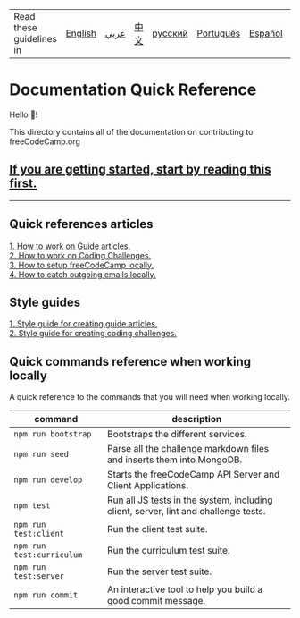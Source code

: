 <table>
    <tr>
        <!-- Do not translate this table -->
        <td> Read these guidelines in </td>
        <td><a href="/CONTRIBUTING.md"> English </a></td>
        <td><a href="/docs/arabic/README.md"> عربي </a></td>
        <td><a href="/docs/chinese/README.md"> 中文 </a></td>
        <td><a href="/docs/russian/README.md"> русский </a></td>
        <td><a href="/docs/portuguese/README.md"> Português </a></td>
        <td><a href="/docs/spanish/README.md"> Español </a></td>
        <td><a href="/docs/german/README.md"> Deutsch </a></td>
        <td><a href="/docs/greek/README.md"> Ελληνικά </a></td>
    </tr>
</table>

# Documentation Quick Reference

Hello 👋!

This directory contains all of the documentation on contributing to freeCodeCamp.org

## [If you are getting started, start by reading this first.](/CONTRIBUTING.md)

---

## Quick references articles

<a href="/docs/how-to-work-on-guide-articles.md">1. How to work on Guide articles.</a><br>
<a href="/docs/how-to-work-on-coding-challenges.md">2. How to work on Coding Challenges.</a><br>
<a href="/docs/how-to-setup-freecodecamp-locally.md">3. How to setup freeCodeCamp locally.</a><br>
<a href="/docs/how-to-catch-outgoing-emails-locally.md">4. How to catch outgoing emails locally.</a>

## Style guides

<a href="/docs/how-to-work-on-guide-articles.md">1. Style guide for creating guide articles.</a><br>
<a href="/docs/how-to-work-on-coding-challenges.md">2. Style guide for creating coding challenges.</a>

## Quick commands reference when working locally

A quick reference to the commands that you will need when working locally.

| command | description |
| ------- | ----------- |
| `npm run bootstrap` | Bootstraps the different services. |
| `npm run seed` | Parse all the challenge markdown files and inserts them into MongoDB. |
| `npm run develop` | Starts the freeCodeCamp API Server and Client Applications. |
| `npm test` |  Run all JS tests in the system, including client, server, lint and challenge tests. |
| `npm run test:client` | Run the client test suite. |
| `npm run test:curriculum` | Run the curriculum test suite. |
| `npm run test:server` | Run the server test suite. |
| `npm run commit` | An interactive tool to help you build a good commit message. |
